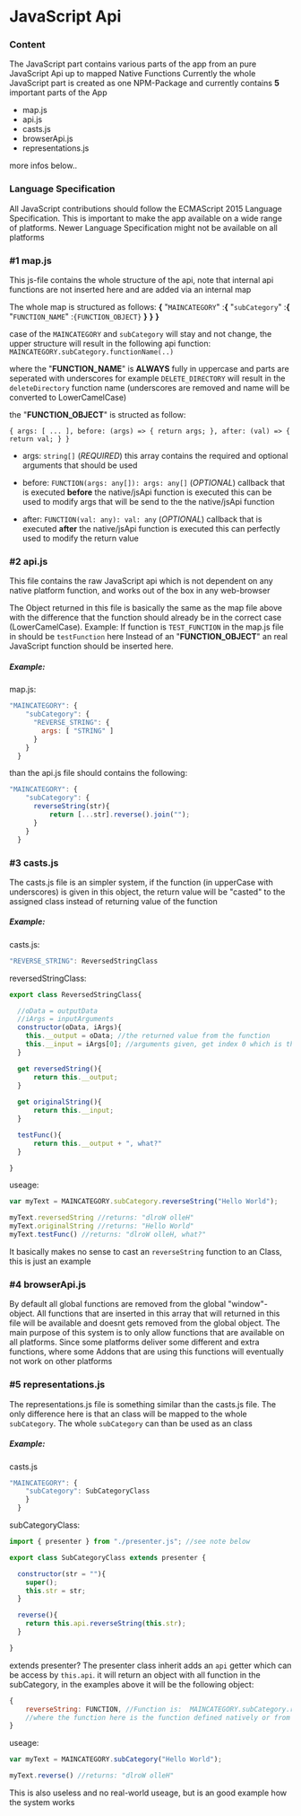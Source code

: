 # JavaScript Api

### Content
The JavaScript part contains various parts of the app from an pure JavaScript Api up to mapped Native Functions
Currently the whole JavaScript part is created as one NPM-Package and currently contains **5** important parts of the App

 - map.js
 - api.js
 - casts.js
 - browserApi.js
 - representations.js
  
more infos below..

### Language Specification
All JavaScript contributions should follow the ECMAScript 2015 Language Specification.
This is important to make the app available on a wide range of platforms.
Newer Language Specification might not be available on all platforms

  
### #1 map.js
This js-file contains the whole structure of the api, note that internal api functions are not inserted here and are added via an internal map

The whole map is structured as follows:
**{** "`MAINCATEGORY`" :**{** "`subCategory`" :**{** "`FUNCTION_NAME`" :`{FUNCTION_OBJECT}` **}** **}** **}**

case of the `MAINCATEGORY` and `subCategory` will stay and not change,
the upper structure will result in the following api function:
`MAINCATEGORY.subCategory.functionName(..)`

where the "**FUNCTION_NAME**" is **ALWAYS** fully in uppercase and parts are seperated with underscores
for example `DELETE_DIRECTORY` will result in the `deleteDirectory` function name
(underscores are removed and name will be converted to LowerCamelCase)

the "**FUNCTION_OBJECT**" is structed as follow:

`{ args: [ ... ], before: (args) => { return args; }, after: (val) => { return val; } }`

 - args: `string[]` (*REQUIRED*)
   this array contains the required and optional arguments that should be used

 - before: `FUNCTION(args: any[]): args: any[]` (*OPTIONAL*)
   callback that is executed **before** the native/jsApi function is executed
   this can be used to modify args that will be send to the the native/jsApi function

 - after: `FUNCTION(val: any): val: any` (*OPTIONAL*)
   callback that is executed **after** the native/jsApi function is executed
   this can perfectly used to modify the return value

  
### #2 api.js
This file contains the raw JavaScript api which is not dependent on any native platform function, and works out of the box in any web-browser

The Object returned in this file is basically the same as the map file above with the difference that the function should already be in the correct case (LowerCamelCase).
Example: If function is `TEST_FUNCTION` in the map.js file in should be `testFunction` here
Instead of an "**FUNCTION_OBJECT**" an real JavaScript function should be inserted here.

##### Example:
map.js:
```javascript
"MAINCATEGORY": {
    "subCategory": {
      "REVERSE_STRING": {
        args: [ "STRING" ]
      }
    }
  }
```
than the api.js file should contains the following:
```javascript
"MAINCATEGORY": {
    "subCategory": {
      reverseString(str){
          return [...str].reverse().join("");
      }
    }
  }
```

  
### #3 casts.js
The casts.js file is an simpler system, if the function (in upperCase with underscores) is given in this object, the return value will be "casted" to the assigned class instead of returning value of the function

##### Example:
casts.js:
```javascript
"REVERSE_STRING": ReversedStringClass
```

reversedStringClass:
```javascript
export class ReversedStringClass{

  //oData = outputData
  //iArgs = inputArguments
  constructor(oData, iArgs){
    this.__output = oData; //the returned value from the function
    this.__input = iArgs[0]; //arguments given, get index 0 which is the input string
  }

  get reversedString(){
      return this.__output;
  }
  
  get originalString(){
      return this.__input;
  }

  testFunc(){
      return this.__output + ", what?"
  }

}
```

useage:
```javascript
var myText = MAINCATEGORY.subCategory.reverseString("Hello World");

myText.reversedString //returns: "dlroW olleH"
myText.originalString //returns: "Hello World"
myText.testFunc() //returns: "dlroW olleH, what?"
```
It basically makes no sense to cast an `reverseString` function to an Class, this is just an example

  
### #4 browserApi.js
By default all global functions are removed from the global "window"-object.
All functions that are inserted in this array that will returned in this file will be available and doesnt gets removed from the global object.
The main purpose of this system is to only allow functions that are available on all platforms.
Since some platforms deliver some different and extra functions, where some Addons that are using this functions will eventually not work on other platforms 

  
### #5 representations.js
The representations.js file is something similar than the casts.js file. The only difference here is that an class will be mapped to the whole `subCategory`. The whole `subCategory` can than be used as an class

##### Example:
casts.js
```javascript
"MAINCATEGORY": {
    "subCategory": SubCategoryClass
    }
  }
```

subCategoryClass:
```javascript
import { presenter } from "./presenter.js"; //see note below

export class SubCategoryClass extends presenter {

  constructor(str = ""){
    super();
    this.str = str;
  }

  reverse(){
    return this.api.reverseString(this.str);
  }

}
```

extends presenter?
The presenter class inherit adds an `api` getter which can be access by `this.api`.
it will return an object with all function in the subCategory, in the examples above it will be the following object:
```javascript
{
    reverseString: FUNCTION, //Function is:  MAINCATEGORY.subCategory.reverseString
    //where the function here is the function defined natively or from the api.js file
}
```

useage:
```javascript
var myText = MAINCATEGORY.subCategory("Hello World");

myText.reverse() //returns: "dlroW olleH"
```
This is also useless and no real-world useage, but is an good example how the system works